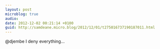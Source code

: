 ```yaml
---
layout: post
microblog: true
audio: 
date: 2012-12-02 00:21:14 +0100
guid: http://samdeane.micro.blog/2012/12/01/t275016737190187011.html
---
```

@djembe I deny everything...
